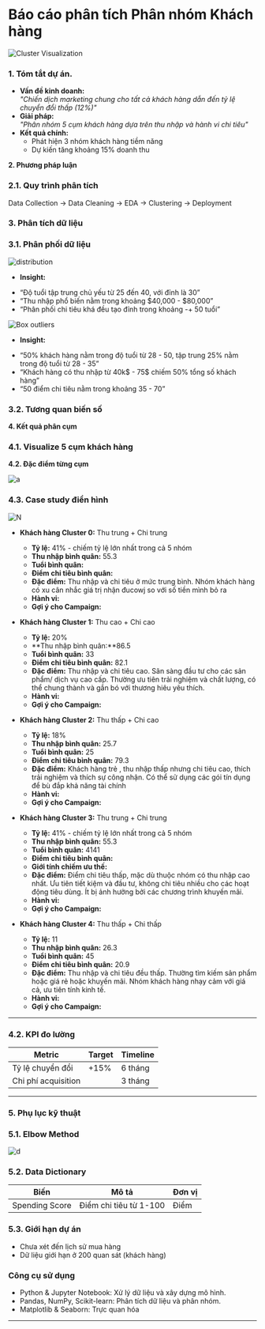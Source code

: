 # **Báo cáo phân tích Phân nhóm Khách hàng**  
![Cluster Visualization](reports/results/Cluster_analysis/visualize_final_Cluster.png)

### **1\. Tóm tắt dự án.**

* **Vấn đề kinh doanh:**  
   *"Chiến dịch marketing chung cho tất cả khách hàng dẫn đến tỷ lệ chuyển đổi thấp (12%)"*  
* **Giải pháp:**  
   *"Phân nhóm 5 cụm khách hàng dựa trên thu nhập và hành vi chi tiêu"*  
* **Kết quả chính:**  
  * Phát hiện 3 nhóm khách hàng tiềm năng  
  * Dự kiến tăng khoảng 15% doanh thu

**2\. Phương pháp luận**

### **2.1. Quy trình phân tích**

Data Collection → Data Cleaning → EDA → Clustering → Deployment

### **3\. Phân tích dữ liệu**

### **3.1. Phân phối dữ liệu**

![distribution](reports/figures/distributions.png)

* **Insight:**  
- “Độ tuổi tập trung chủ yếu từ 25 đến 40, với đỉnh là 30”   
- “Thu nhập phổ biến nằm trong khoảng $40,000 \- $80,000”  
- “Phân phối chi tiêu khá đều tạo đỉnh trong khoảng \-+ 50 tuổi”

![Box outliers](reports/figures/boxplot_outliers.png)

*  **Insight:**  
- “50% khách hàng nằm trong độ tuổi từ 28  \- 50, tập trung 25% nằm trong độ tuổi từ 28 \- 35”  
- “Khách hàng có thu nhập từ 40k$ \- 75$ chiếm 50% tổng số khách hàng”  
- “50 điểm chi tiêu nằm trong khoảng 35 \- 70”

### **3.2. Tương quan biến số**

  
**4\. Kết quả phân cụm**

### **4.1. Visualize 5 cụm khách hàng**
 
**4.2. Đặc điểm từng cụm**

![a](reports/figures/Table1.png)

### **4.3. Case study điển hình**
![N](reports/figures/Table2.png)

* **Khách hàng Cluster 0:** Thu trung + Chi trung  
  * **Tỷ lệ:** 41% - chiếm tỷ lệ lớn nhất trong cả 5 nhóm  
  * **Thu nhập bình quân:** 55.3   
  * **Tuổi bình quân:**  
  * **Điểm chi tiêu bình quân:**    
  * **Đặc điểm:**  Thu nhập và chi tiêu ở mức trung bình. Nhóm khách hàng có xu cân nhắc giá trị nhận đucowj so với số tiền mình bỏ ra  
  * **Hành vi:**   
  * **Gợi ý cho Campaign:**
    
* **Khách hàng Cluster 1:** Thu cao + Chi cao  
  * **Tỷ lệ:** 20%
  * **Thu nhập bình quân:**86.5   
  * **Tuổi bình quân:** 33 
  * **Điểm chi tiêu bình quân:** 82.1   
  * **Đặc điểm:** Thu nhập và chi tiêu cao. Sãn sàng đầu tư cho các sản phẩm/ dịch vụ cao cấp. Thường ưu tiên trải nghiệm và chất lượng, có thể chung thành và gắn bó với thương hiêu yêu thích.
  * **Hành vi:**   
  * **Gợi ý cho Campaign:**
      
* **Khách hàng Cluster 2:** Thu thấp + Chi cao  
  * **Tỷ lệ:** 18%
  * **Thu nhập bình quân:** 25.7   
  * **Tuổi bình quân:** 25
  * **Điểm chi tiêu bình quân:**  79.3
  * **Đặc điểm:** Khách hàng trẻ , thu nhập thấp nhưng chi tiêu cao, thích trải nghiệm và thích sự công nhận. Có thể sử dụng các gói tín dụng để bù đắp khả năng tài chính
  * **Hành vi:**   
  * **Gợi ý cho Campaign:**
      
* **Khách hàng Cluster 3:** Thu trung \+ Chi trung  
  * **Tỷ lệ:** 41% \- chiếm tỷ lệ lớn nhất trong cả 5 nhóm  
  * **Thu nhập bình quân:** 55.3   
  * **Tuổi bình quân:**  4141
  * **Điểm chi tiêu bình quân:**  
  * **Giới tính chiếm ưu thế:**  
  * **Đặc điểm:** Điểm chi tiêu thấp, mặc dù thuộc nhóm có thu nhập cao nhất. Ưu tiên tiết kiệm và đầu tư, không chi tiêu nhiều cho các hoạt động tiêu dùng. Ít bị ảnh hưởng bởi các chương trình khuyến mãi.
  * **Hành vi:**   
  * **Gợi ý cho Campaign:**
       
* **Khách hàng Cluster 4:** Thu thấp + Chi thấp  
  * **Tỷ lệ:** 11 
  * **Thu nhập bình quân:** 26.3
  * **Tuổi bình quân:** 45
  * **Điểm chi tiêu bình quân:**  20.9 
  * **Đặc điểm:** Thu nhập và chi tiêu đều thấp. Thường tìm kiếm sản phẩm hoặc giá rẻ hoặc khuyến mãi. Nhóm khách hàng nhạy cảm với giá cả, ưu tiên tính kinh tế.  
  * **Hành vi:**   
  * **Gợi ý cho Campaign:** 

---


### **4.2. KPI đo lường**

| Metric | Target | Timeline |
| ----- | ----- | ----- |
| Tỷ lệ chuyển đổi | +15% | 6 tháng |
| Chi phí acquisition |  | 3 tháng |

---

### **5\. Phụ lục kỹ thuật**

### **5.1. Elbow Method**  

![d](reports/figures/elbow_method.png)
### **5.2. Data Dictionary**

| Biến | Mô tả | Đơn vị |
| ----- | ----- | ----- |
| Spending Score | Điểm chi tiêu từ 1-100 | Điểm |

### **5.3. Giới hạn dự án**

* Chưa xét đến lịch sử mua hàng  
* Dữ liệu giới hạn ở 200 quan sát (khách hàng)

### **Công cụ sử dụng**
* Python & Jupyter Notebook: Xử lý dữ liệu và xây dựng mô hình.
* Pandas, NumPy, Scikit-learn: Phân tích dữ liệu và phân nhóm.
* Matplotlib & Seaborn: Trực quan hóa
---
